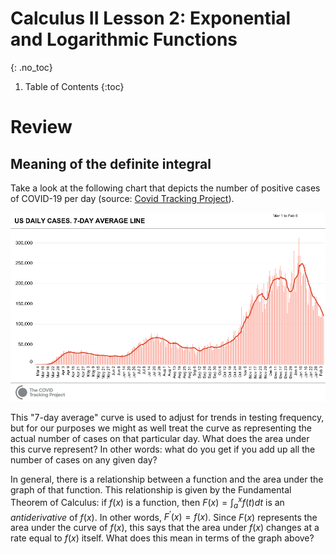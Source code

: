 # Calculus II Lesson 2: Exponential and Logarithmic Functions
{: .no_toc}

1. Table of Contents
{:toc}

# Review

## Meaning of the definite integral

Take a look at the following chart that depicts the number of positive cases of COVID-19 per day (source: [Covid Tracking Project](https://covidtracking.com/)).

![Coronavirus cases per day](cases.png)

This "7-day average" curve is used to adjust for trends in testing frequency, but for our purposes we might as well treat the curve as representing the actual number of cases on that particular day. What does the area under this curve represent? In other words: what do you get if you add up all the number of cases on any given day?

In general, there is a relationship between a function and the area under the graph of that function. This relationship is given by the Fundamental Theorem of Calculus: if $f(x)$ is a function, then $F(x) = \int_a^x f(t) dt$ is an *antiderivative* of $f(x)$. In other words, $F^\prime(x) = f(x)$. Since $F(x)$ represents the area under the curve of $f(x)$, this says that the area under $f(x)$ changes at a rate equal to $f(x)$ itself. What does this mean in terms of the graph above?
